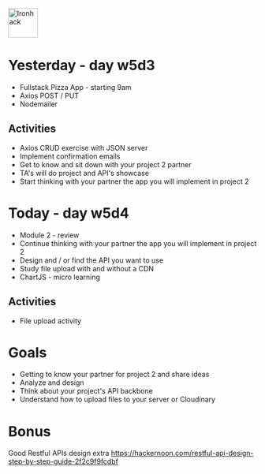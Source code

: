 <img src="https://raw.githubusercontent.com/webmad1019-1/w1d3-advanced-selectors-positioning-full-layout/master/img/ironhack.svg?sanitize=true" alt="Ironhack" width="60"/>

# Yesterday - day w5d3

- Fullstack Pizza App - starting 9am
- Axios POST / PUT
- Nodemailer

## Activities

- Axios CRUD exercise with JSON server
- Implement confirmation emails
- Get to know and sit down with your project 2 partner
- TA's will do project and API's showcase
- Start thinking with your partner the app you will implement in project 2

# Today - day w5d4

- Module 2 - review
- Continue thinking with your partner the app you will implement in project 2
- Design and / or find the API you want to use
- Study file upload with and without a CDN
- ChartJS - micro learning

## Activities

- File upload activity

# Goals

- Getting to know your partner for project 2 and share ideas
- Analyze and design
- Think about your project's API backbone
- Understand how to upload files to your server or Cloudinary

# Bonus

Good Restful APIs design extra https://hackernoon.com/restful-api-design-step-by-step-guide-2f2c9f9fcdbf
